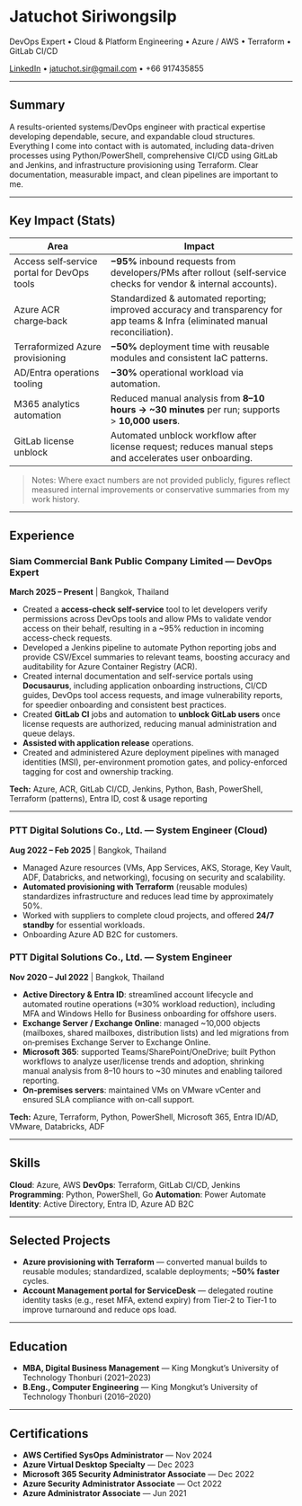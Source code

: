 # Jatuchot Siriwongsilp

DevOps Expert • Cloud & Platform Engineering • Azure / AWS • Terraform • GitLab CI/CD

[LinkedIn](https://www.linkedin.com/in/jatuchot-s) • [jatuchot.sir@gmail.com](mailto:jatuchot.sir@gmail.com) • +66 917435855

---

## Summary

A results-oriented systems/DevOps engineer with practical expertise developing dependable, secure, and expandable cloud structures. Everything I come into contact with is automated, including data-driven processes using Python/PowerShell, comprehensive CI/CD using GitLab and Jenkins, and infrastructure provisioning using Terraform. Clear documentation, measurable impact, and clean pipelines are important to me.

---

## Key Impact (Stats)

| Area                                        | Impact                                                                                                                           |
| ------------------------------------------- | -------------------------------------------------------------------------------------------------------------------------------- |
| Access self‑service portal for DevOps tools | **−95%** inbound requests from developers/PMs after rollout (self‑service checks for vendor & internal accounts).                |
| Azure ACR charge‑back                       | Standardized & automated reporting; improved accuracy and transparency for app teams & Infra (eliminated manual reconciliation). |
| Terraformized Azure provisioning            | **−50%** deployment time with reusable modules and consistent IaC patterns.                                                      |
| AD/Entra operations tooling                 | **−30%** operational workload via automation.                                                                                    |
| M365 analytics automation                   | Reduced manual analysis from **8–10 hours → ~30 minutes** per run; supports > **10,000 users**.                                  |
| GitLab license unblock                      | Automated unblock workflow after license request; reduces manual steps and accelerates user onboarding.                          |

> Notes: Where exact numbers are not provided publicly, figures reflect measured internal improvements or conservative summaries from my work history.

---

## Experience

### Siam Commercial Bank Public Company Limited — **DevOps Expert**

**March 2025 – Present** | Bangkok, Thailand

* Created a **access-check self-service** tool to let developers verify permissions across DevOps tools and allow PMs to validate vendor access on their behalf, resulting in a ~95% reduction in incoming access-check requests.
* Developed a Jenkins pipeline to automate Python reporting jobs and provide CSV/Excel summaries to relevant teams, boosting accuracy and auditability for Azure Container Registry (ACR).
* Created internal documentation and self-service portals using **Docusaurus**, including application onboarding instructions, CI/CD guides, DevOps tool access requests, and image vulnerability reports, for speedier onboarding and consistent best practices.
* Created **GitLab CI** jobs and automation to **unblock GitLab users** once license requests are authorized, reducing manual administration and queue delays.
* **Assisted with application release** operations.
* Created and administered Azure deployment pipelines with managed identities (MSI), per-environment promotion gates, and policy-enforced tagging for cost and ownership tracking.

**Tech:** Azure, ACR, GitLab CI/CD, Jenkins, Python, Bash, PowerShell, Terraform (patterns), Entra ID, cost & usage reporting

---

### PTT Digital Solutions Co., Ltd. — **System Engineer (Cloud)**

**Aug 2022 – Feb 2025** | Bangkok, Thailand

* Managed Azure resources (VMs, App Services, AKS, Storage, Key Vault, ADF, Databricks, and networking), focusing on security and scalability.
* **Automated provisioning with Terraform** (reusable modules) standardizes infrastructure and reduces lead time by approximately 50%.
* Worked with suppliers to complete cloud projects, and offered **24/7 standby** for essential workloads.
* Onboarding Azure AD B2C for customers.

### PTT Digital Solutions Co., Ltd. — **System Engineer**

**Nov 2020 – Jul 2022** | Bangkok, Thailand

* **Active Directory & Entra ID**: streamlined account lifecycle and automated routine operations (≈30% workload reduction), including MFA and Windows Hello for Business onboarding for offshore users.
* **Exchange Server / Exchange Online**: managed ~10,000 objects (mailboxes, shared mailboxes, distribution lists) and led migrations from on‑premises Exchange Server to Exchange Online.
* **Microsoft 365**: supported Teams/SharePoint/OneDrive; built Python workflows to analyze user/license trends and adoption, shrinking manual analysis from 8–10 hours to ~30 minutes and enabling tailored reporting.
* **On-premises servers**: maintained VMs on VMware vCenter and ensured SLA compliance with on-call support.

**Tech:** Azure, Terraform, Python, PowerShell, Microsoft 365, Entra ID/AD, VMware, Databricks, ADF

---

## Skills

**Cloud**: Azure, AWS
**DevOps**: Terraform, GitLab CI/CD, Jenkins
**Programming**: Python, PowerShell, Go
**Automation**: Power Automate
**Identity**: Active Directory, Entra ID, Azure AD B2C

---

## Selected Projects

* **Azure provisioning with Terraform** — converted manual builds to reusable modules; standardized, scalable deployments; **~50% faster** cycles.
* **Account Management portal for ServiceDesk** — delegated routine identity tasks (e.g., reset MFA, extend expiry) from Tier‑2 to Tier‑1 to improve turnaround and reduce ops load.

---

## Education

* **MBA, Digital Business Management** — King Mongkut’s University of Technology Thonburi (2021–2023)
* **B.Eng., Computer Engineering** — King Mongkut’s University of Technology Thonburi (2016–2020)

---

## Certifications

* **AWS Certified SysOps Administrator** — Nov 2024
* **Azure Virtual Desktop Specialty** — Dec 2023
* **Microsoft 365 Security Administrator Associate** — Dec 2022
* **Azure Security Administrator Associate** — Oct 2022
* **Azure Administrator Associate** — Jun 2021

